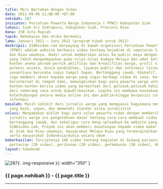 ```yaml
---
title: Mari Wartakan dengan Video
date: 2011-09-06 11:08:00 +07:00
nohibah: 287
inisiator: Persatuan Pewarta Warga Indonesia ( PPWI) Kabupaten Siak
lokasi: Siak Sri Indrapura, Kabupaten Siak, Provinsi Riau
dana: 250 Juta Rupiah
topik: Kebebasan dan etika bermedia
lama: Januari 2011 – Juni 2012 (program hibah untuk 2012)
deskripsi: SIAKvideo.com berpayung di bawah organisasi Persatuan Pewarta Warga Indonesia
  (PPWI) adalah website berbasis video tentang kejadian di seputaran Siak Sri Indrapura
  dan Riau umumnya. Hadir untuk memberikan akses ke public maya dengan koleksi video
  yang lebih mengedepankan pada nilai-nilai budaya Melayu dan adat ketimuran, dengan
  konten aneka pernak-pernik aktifitas dan kreatifitas warga, profil singkat tentang
  potensi wisata, dunia pendidikan, layanan public dan informasi lainnya. SIAKvideo.com
  senantiasa berusaha ingin tampil Sopan, Bertanggung jawab, Edukatif, Fair dan Menghibur.
  Juga memberi akses kepada warga yang ingin berbagi video di sana. Ketersediaan akses
  berinternet di tempat kami, memungkinkan bagi para pewarta warga untuk menciptakn
  konten-konten berita video yang bermanfaat dari pelosok-pelosok kehidupan penduduk
  dari seberang sana untuk dipublikasikan. Logika ini membawa konsekuensi dasar pentingnya
  keterhubungan antara media online ini dan publik—hingga berposisi saling berbagi
  informasi
masalah: Masih sedikit dari jurnalis warga yang menguasai bagaimana membuat video
  yang baik, sopan, dan memenuhi standar etika jurnalistik
solusi: Mengadakan diklat bagi para calon pewarta video dengan memberikan kepada para
  jurnalis warga ini pengetahuan dasar tentang cara-cara membuat video yang baik,
  bertanggung jawab, dan sekaligus cara meng-uploadnya ke website yang tersedia, yaitu
  SIAKvideo.com. Proyek ini akan memberi keuntungan kepada video maker (pewarta video)
  di Siak dan Riau umumnya, masyarakat Melayu Riau yang termarginalkan secara khsusus
  serta masyarakat Indonesia/dunia secara umum
keberhasilan: Terciptanya 100 video tentang kegiatan di bidang pariwisata (20 video),
  pertanian (20 video), perikanan (20 video), perkebunan (20 video), UKM (20 video)
layout: hibahcmb
---
```


![287](/static/img/hibahcmb/287.png){: .img-responsive }{: width="350" }

### {{ page.nohibah }} - {{ page.title }}

---
